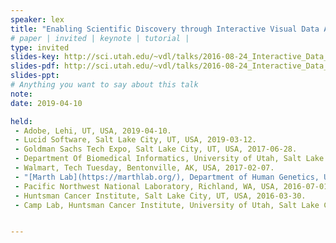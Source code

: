 ```yaml
---
speaker: lex
title: "Enabling Scientific Discovery through Interactive Visual Data Analysis"
# paper | invited | keynote | tutorial |
type: invited
slides-key: http://sci.utah.edu/~vdl/talks/2016-08-24_Interactive_Data_Analysis.key
slides-pdf: http://sci.utah.edu/~vdl/talks/2016-08-24_Interactive_Data_Analysis.pdf
slides-ppt:
# Anything you want to say about this talk
note:
date: 2019-04-10

held:       
 - Adobe, Lehi, UT, USA, 2019-04-10. 
 - Lucid Software, Salt Lake City, UT, USA, 2019-03-12.
 - Goldman Sachs Tech Expo, Salt Lake City, UT, USA, 2017-06-28.
 - Department Of Biomedical Informatics, University of Utah, Salt Lake City, UT, USA, 2017-04-06.
 - Walmart, Tech Tuesday, Bentonville, AK, USA, 2017-02-07.
 - "[Marth Lab](https://marthlab.org/), Department of Human Genetics, University of Utah, Salt Lake City, UT, USA, 2016-08-25."
 - Pacific Northwest National Laboratory, Richland, WA, USA, 2016-07-01.
 - Huntsman Cancer Institute, Salt Lake City, UT, USA, 2016-03-30.
 - Camp Lab, Huntsman Cancer Institute, University of Utah, Salt Lake City, UT, USA, 2015-11-23.


---
```







